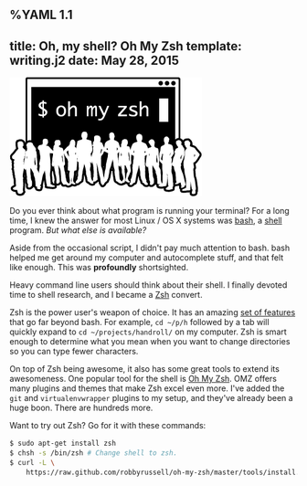 %YAML 1.1
---
title: Oh, my shell? Oh My Zsh
template: writing.j2
date: May 28, 2015
---
<img class='book' src='omz.png'>

Do you ever think about what program is running your terminal?
For a long time,
I knew the answer for most Linux / OS X systems was [bash][bash],
a [shell][sh] program.
*But what else is available?*

Aside from the occasional script,
I didn't pay much attention to bash.
bash helped me get around my computer
and autocomplete stuff,
and that felt like enough.
This was **profoundly** shortsighted.

[bash]: http://www.gnu.org/software/bash/
[sh]: http://en.wikipedia.org/wiki/Shell_%28computing%29

Heavy command line users should think about their shell.
I finally devoted time to shell research,
and I became a [Zsh][zsh] convert.

[zsh]: http://www.zsh.org/

Zsh is the power user's weapon of choice.
It has an amazing [set of features][slides] that go far beyond bash.
For example, `cd ~/p/h` followed by a tab
will quickly expand to `cd ~/projects/handroll/`
on my computer.
Zsh is smart enough to determine what you mean
when you want to change directories
so you can type fewer characters.

[slides]: http://www.slideshare.net/jaguardesignstudio/why-zsh-is-cooler-than-your-shell-16194692

On top of Zsh being awesome, it also has some great tools
to extend its awesomeness.
One popular tool for the shell is [Oh My Zsh][omz].
OMZ offers many plugins and themes that make Zsh excel even more.
I've added the `git` and `virtualenvwrapper` plugins to my setup,
and they've already been a huge boon.
There are hundreds more.

[omz]: http://ohmyz.sh/

Want to try out Zsh? Go for it with these commands:

```bash
$ sudo apt-get install zsh
$ chsh -s /bin/zsh # Change shell to zsh.
$ curl -L \
    https://raw.github.com/robbyrussell/oh-my-zsh/master/tools/install.sh | sh
```
